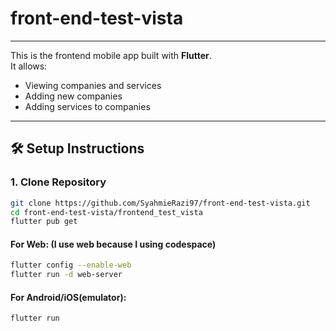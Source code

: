 # front-end-test-vista

---

This is the frontend mobile app built with **Flutter**.  
It allows:
- Viewing companies and services
- Adding new companies
- Adding services to companies

---

## 🛠️ Setup Instructions

### 1. Clone Repository
```bash
git clone https://github.com/SyahmieRazi97/front-end-test-vista.git
cd front-end-test-vista/frontend_test_vista
flutter pub get
```

#### For Web: (I use web because I using codespace)
```bash
flutter config --enable-web
flutter run -d web-server
```

#### For Android/iOS(emulator):
```bash
flutter run
```